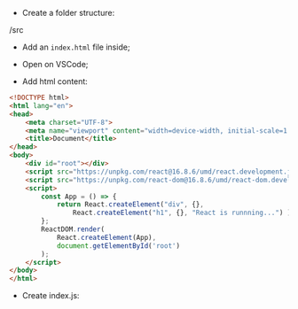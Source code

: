 
- Create a folder structure: 

<project-name>/src

- Add an `index.html` file inside;

- Open on VSCode;

- Add html content:

```html
<!DOCTYPE html>
<html lang="en">
<head>
    <meta charset="UTF-8">
    <meta name="viewport" content="width=device-width, initial-scale=1.0">
    <title>Document</title>
</head>
<body>
    <div id="root"></div>
    <script src="https://unpkg.com/react@16.8.6/umd/react.development.js"></script>
    <script src="https://unpkg.com/react-dom@16.8.6/umd/react-dom.development.js"></script>
    <script>
    	const App = () => {
            return React.createElement("div", {}, 
                React.createElement("h1", {}, "React is runnning...") );
        };
        ReactDOM.render(
            React.createElement(App),
            document.getElementById('root')
        );
    </script>
</body>
</html>
```

- Create index.js:


